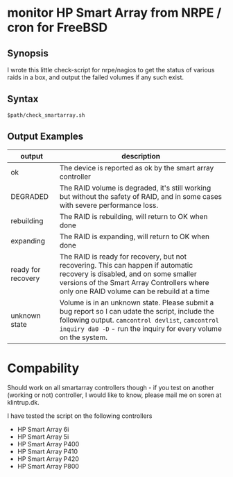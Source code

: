 # monitor HP Smart Array from NRPE / cron for FreeBSD
## Synopsis
I wrote this little check-script for nrpe/nagios to get the status of various raids in a box, and output the failed volumes if any such exist.

## Syntax
``$path/check_smartarray.sh``

## Output Examples
| output | description |
|--|--|
| ok | The device is reported as ok by the smart array controller |
| DEGRADED | The RAID volume is degraded, it's still working but without the safety of RAID, and in some cases with severe performance loss. |
| rebuilding | The RAID is rebuilding, will return to OK when done |
| expanding | The RAID is expanding, will return to OK when done |
| ready for recovery | The RAID is ready for recovery, but not recovering. This can happen if automatic recovery is disabled, and on some smaller versions of the Smart Array Controllers where only one RAID volume can be rebuild at a time |
| unknown state | Volume is in an unknown state. Please submit a bug report so I can udate the script, include the following output. ``camcontrol devlist``, ``camcontrol inquiry da0 -D`` - run the inquiry for every volume on the system. |

# Compability
Should work on all smartarray controllers though - if you test on another (working or not) controller, I would like to know, please mail me on soren at klintrup.dk.

I have tested the script on the following controllers

  * HP Smart Array 6i
  * HP Smart Array 5i
  * HP Smart Array P400
  * HP Smart Array P410
  * HP Smart Array P420
  * HP Smart Array P800
